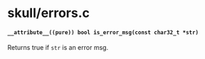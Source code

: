 # skull/errors.c

#### `__attribute__((pure)) bool is_error_msg(const char32_t *str)`
Returns true if `str` is an error msg.

